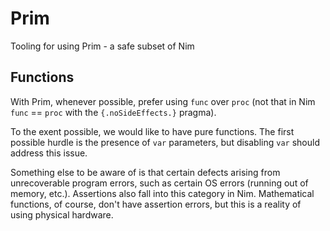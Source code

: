 # Prim
Tooling for using Prim - a safe subset of Nim


## Functions

With Prim, whenever possible, prefer using `func` over `proc` (not that in Nim `func` == `proc` with the `{.noSideEffects.}` pragma).

To the exent possible, we  would like to have pure functions.
The first possible hurdle is the presence of `var` parameters, but disabling `var` should address this issue.

Something else to be aware of is that certain defects arising from unrecoverable program errors,
such as certain OS errors (running out of memory, etc.). Assertions also fall into this category in Nim.
Mathematical functions, of course, don't have assertion errors, but this is a reality of using physical
hardware.
